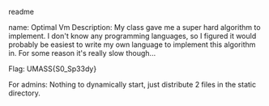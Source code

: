 readme

name: Optimal Vm
Description: My class gave me a super hard algorithm to implement. I don't know any programming
             languages, so I figured it would probably be easiest to write my own language to
             implement this algorithm in. For some reason it's really slow though...

Flag: UMASS{S0_Sp33dy}

For admins:
	Nothing to dynamically start, just distribute 2 files in the static directory.
